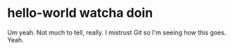# hello-world watcha doin
Um yeah. Not much to tell, really. I mistrust Git so I'm seeing how this goes. Yeah.
